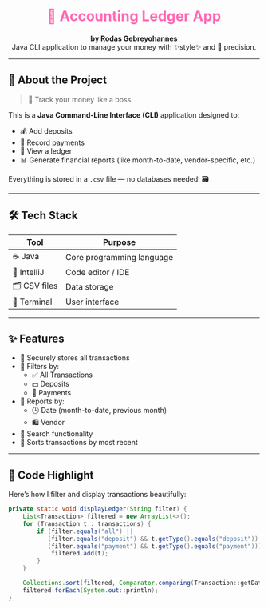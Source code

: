 <h1 align="center" style="color:#ff69b4;">💸 Accounting Ledger App</h1>

<p align="center">
  <b>by Rodas Gebreyohannes</b> <br>
  Java CLI application to manage your money with ✨style✨ and 💼 precision.
</p>

---

## 🌈 About the Project

> 🎯 Track your money like a boss.

This is a **Java Command-Line Interface (CLI)** application designed to:
- 💰 Add deposits
- 💸 Record payments
- 🧾 View a ledger
- 📊 Generate financial reports (like month-to-date, vendor-specific, etc.)

Everything is stored in a `.csv` file — no databases needed! 🗃️

---

## 🛠 Tech Stack

| Tool         | Purpose                  |
|--------------|--------------------------|
| ☕ Java       | Core programming language |
| 🧠 IntelliJ   | Code editor / IDE         |
| 🗂 CSV files  | Data storage              |
| 🧼 Terminal   | User interface            |

---

## ✨ Features

- 🔐 Securely stores all transactions
- 🔎 Filters by:
    - ✅ All Transactions
    - 💵 Deposits
    - 🧾 Payments
- 📅 Reports by:
    - 🕒 Date (month-to-date, previous month)
    - 🛍️ Vendor
- 🎯 Search functionality
- 📜 Sorts transactions by most recent

---

## 🧠 Code Highlight

Here’s how I filter and display transactions beautifully:

```java
private static void displayLedger(String filter) {
    List<Transaction> filtered = new ArrayList<>();
    for (Transaction t : transactions) {
        if (filter.equals("all") || 
           (filter.equals("deposit") && t.getType().equals("deposit")) ||
           (filter.equals("payment") && t.getType().equals("payment"))) {
            filtered.add(t);
        }
    }

    Collections.sort(filtered, Comparator.comparing(Transaction::getDate).reversed());
    filtered.forEach(System.out::println);
}
